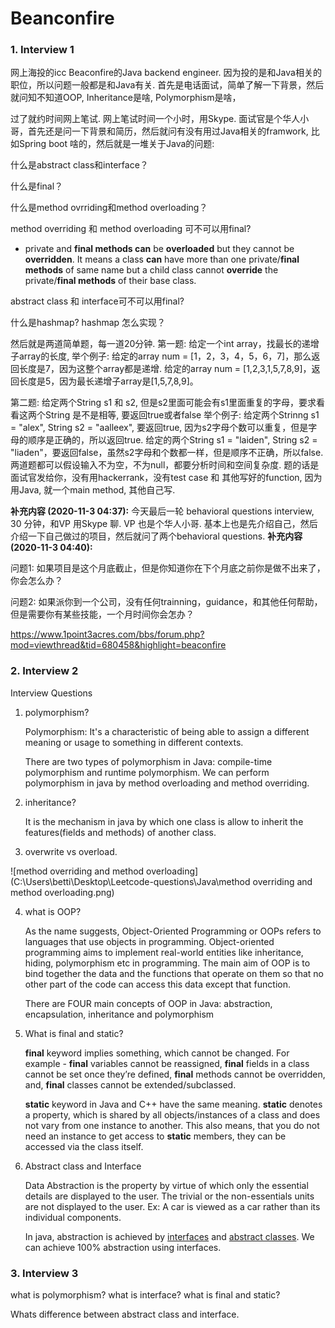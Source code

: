 # Beanconfire

### 1. Interview 1

网上海投的icc Beaconfire的Java backend engineer. 因为投的是和Java相关的职位，所以问题一般都是和Java有关. 首先是电话面试，简单了解一下背景，然后就问知不知道OOP, Inheritance是啥, Polymorphism是啥，

过了就约时间网上笔试. 网上笔试时间一个小时，用Skype. 面试官是个华人小哥，首先还是问一下背景和简历，然后就问有没有用过Java相关的framwork, 比如Spring boot 啥的，然后就是一堆关于Java的问题: 

什么是abstract class和interface？ 

什么是final？ 

什么是method ovrriding和method overloading？ 

method overriding 和 method overloading 可不可以用final? 

- private and **final methods can** be **overloaded** but they cannot be **overridden**. It means a class **can** have more than one private/**final methods** of same name but a child class cannot **override** the private/**final methods** of their base class.

abstract class 和 interface可不可以用final? 

什么是hashmap? hashmap 怎么实现？  

然后就是两道简单题，每一道20分钟. 第一题: 给定一个int array，找最长的递增子array的长度, 举个例子: 给定的array num = [1，2，3，4，5，6，7]，那么返回长度是7，因为这整个array都是递增. 给定的array num = [1,2,3,1,5,7,8,9]，返回长度是5，因为最长递增子array是[1,5,7,8,9]。 

第二题: 给定两个String s1 和 s2, 但是s2里面可能会有s1里面重复的字母，要求看看这两个String 是不是相等, 要返回true或者false 举个例子: 给定两个Strinng s1 = "alex", String s2 = "aalleex", 要返回true, 因为s2字母个数可以重复，但是字母的顺序是正确的，所以返回true. 给定的两个String s1 = "laiden", String s2 = "liaden"，要返回false，虽然s2字母和个数都一样，但是顺序不正确，所以false.  两道题都可以假设输入不为空，不为null，都要分析时间和空间复杂度. 题的话是面试官发给你，没有用hackerrank，没有test case 和 其他写好的function, 因为用Java, 就一个main method, 其他自己写.    

**补充内容 (2020-11-3 04:37):** 今天最后一轮 behavioral questions interview, 30 分钟，和VP 用Skype 聊. VP 也是个华人小哥. 基本上也是先介绍自己，然后介绍一下自己做过的项目，然后就问了两个behavioral questions.  **补充内容 (2020-11-3 04:40):** 

问题1: 如果项目是这个月底截止，但是你知道你在下个月底之前你是做不出来了，你会怎么办？ 

问题2: 如果派你到一个公司，没有任何trainning，guidance，和其他任何帮助，但是需要你有某些技能，一个月时间你会怎办？



https://www.1point3acres.com/bbs/forum.php?mod=viewthread&tid=680458&highlight=beaconfire



### 2. Interview 2

Interview Questions

1. polymorphism?

   Polymorphism: It's a characteristic of being able to assign a different meaning or usage to something in different contexts.

   There are two types of polymorphism in Java: compile-time polymorphism and runtime polymorphism. We can perform polymorphism in java by method overloading and method overriding.

2. inheritance?

   It is the mechanism in java by which one class is allow to inherit the features(fields and methods) of another class.

3. overwrite vs overload.

![method overriding and method overloading](C:\Users\betti\Desktop\Leetcode-questions\Java\method overriding and method overloading.png)

4. what is OOP?  

   As the name suggests, Object-Oriented Programming or OOPs refers to languages that use objects in programming. Object-oriented programming aims to implement real-world entities like inheritance, hiding, polymorphism etc in programming. The main aim of OOP is to bind together the data and the functions that operate on them so that no other part of the code can access this data except that function.

   There are FOUR main concepts of OOP in Java: abstraction, encapsulation, inheritance and polymorphism

5. What is final and static?

   **final** keyword implies something, which cannot be changed. For example - **final** variables cannot be reassigned, **final** fields in a class cannot be set once they’re defined, **final** methods cannot be overridden, and, **final** classes cannot be extended/subclassed. 

   **static** keyword in Java and C++ have the same meaning. **static** denotes a property, which is shared by all objects/instances of a class and does not vary from one instance to another. This also means, that you do not need an instance to get access to **static** members, they can be accessed via the class itself. 

6. Abstract class and Interface

   Data Abstraction is the property by virtue of which only the essential details are displayed to the user. The trivial or the non-essentials units are not displayed to the user. Ex: A car is viewed as a car rather than its individual components.

   In java, abstraction is achieved by [interfaces](https://www.geeksforgeeks.org/interfaces-in-java/) and [abstract classes](https://www.geeksforgeeks.org/abstract-classes-in-java/). We can achieve 100% abstraction using interfaces.

### 3. Interview 3

what is polymorphism?
what is interface?
what is final and static?  

Whats difference between abstract class and interface.  



